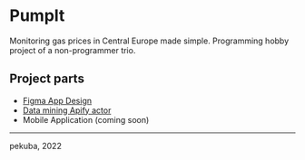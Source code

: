 # PumpIt

Monitoring gas prices in Central Europe made simple. 
Programming hobby project of a non-programmer trio.

## Project parts

- [Figma App Design](https://www.figma.com/file/6xeujxSheNFT838xvrWOfJ/Untitled?)
- [Data mining Apify actor](./apifyActor/)
- Mobile Application (coming soon)

____

pekuba, 2022
